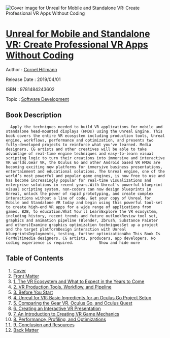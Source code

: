 ![Cover image for Unreal for Mobile and Standalone VR: Create Professional VR Apps Without Coding](https://imgdetail.ebookreading.net/cover/cover/software_development/EB9781484243602.jpg)

[Unreal for Mobile and Standalone VR: Create Professional VR Apps Without Coding](https://ebookreading.net/view/book/Unreal+for+Mobile+and+Standalone+VR%3A+Create+Professional+VR+Apps+Without+Coding-EB9781484243602_1.html "Unreal for Mobile and Standalone VR: Create Professional VR Apps Without Coding")
====================================================================================================================

Author : [Cornel Hillmann](https://ebookreading.net/search/author/Cornel+Hillmann)

Release Date : 2019/04/01

ISBN : 9781484243602

Topic : [Software Development](https://ebookreading.net/search/category/software-development)

Book Description
-----------------

      Apply the techniques needed to build VR applications for mobile and standalone head-mounted displays (HMDs) using the Unreal Engine. This book covers the entire VR ecosystem including production tools, Unreal engine, workflows, performance and optimization, and presents two fully-developed projects to reinforce what you've learned. Media designers, CG artists and other creatives will be able to take advantage of real-time engine techniques and easy-to-learn visual scripting logic to turn their creations into immersive and interactive VR worlds.Gear VR, the Oculus Go and other Android based VR HMDs are becoming exciting new platforms for immersive business presentations, entertainment and educational solutions. The Unreal engine, one of the world’s most powerful and popular game engines, is now free to use and has become increasingly popular for real-time visualizations and enterprise solutions in recent years.With Unreal's powerful blueprint visual scripting system, non-coders can now design blueprints in Unreal, unlock the power of rapid prototyping, and create complex interactions without a line of code. Get your copy of Unreal for Mobile and Standalone VR today and begin using this powerful tool-set to create high-end VR apps for a wide range of applications from games, B2B, to education.What You'll LearnExplore the VR ecosystem, including history, recent trends and future outlookReview tool set, graphics and animation pipeline (Blender, Zbrush, Substance Painter and others)Examine graphics optimization techniquesSet up a project and the target platformDesign interaction with Unreal blueprintsDeployments, testing, further optimizationWho This Book Is ForMultimedia designers, CG artists, producers, app developers. No coding experience is required.           Show and hide more                
Table of Contents
-----------------

1. [Cover](https://ebookreading.net/view/book/Unreal+for+Mobile+and+Standalone+VR%3A+Create+Professional+VR+Apps+Without+Coding-EB9781484243602_1.html)
1. [Front Matter](https://ebookreading.net/view/book/Unreal+for+Mobile+and+Standalone+VR%3A+Create+Professional+VR+Apps+Without+Coding-EB9781484243602_2.html)
1. [1. The VR Ecosystem and What to Expect in the Years to Come](https://ebookreading.net/view/book/Unreal+for+Mobile+and+Standalone+VR%3A+Create+Professional+VR+Apps+Without+Coding-EB9781484243602_3.html)
1. [2. VR Production Tools, Workflow, and Pipeline](https://ebookreading.net/view/book/Unreal+for+Mobile+and+Standalone+VR%3A+Create+Professional+VR+Apps+Without+Coding-EB9781484243602_4.html)
1. [3. Before You Start](https://ebookreading.net/view/book/Unreal+for+Mobile+and+Standalone+VR%3A+Create+Professional+VR+Apps+Without+Coding-EB9781484243602_5.html)
1. [4. Unreal for VR: Basic Ingredients for an Oculus Go Project Setup](https://ebookreading.net/view/book/Unreal+for+Mobile+and+Standalone+VR%3A+Create+Professional+VR+Apps+Without+Coding-EB9781484243602_6.html)
1. [5. Comparing the Gear VR, Oculus Go, and Oculus Quest](https://ebookreading.net/view/book/Unreal+for+Mobile+and+Standalone+VR%3A+Create+Professional+VR+Apps+Without+Coding-EB9781484243602_7.html)
1. [6. Creating an Interactive VR Presentation](https://ebookreading.net/view/book/Unreal+for+Mobile+and+Standalone+VR%3A+Create+Professional+VR+Apps+Without+Coding-EB9781484243602_8.html)
1. [7. An Introduction to Creating VR Game Mechanics](https://ebookreading.net/view/book/Unreal+for+Mobile+and+Standalone+VR%3A+Create+Professional+VR+Apps+Without+Coding-EB9781484243602_9.html)
1. [8. Performance, Profiling, and Optimizations](https://ebookreading.net/view/book/Unreal+for+Mobile+and+Standalone+VR%3A+Create+Professional+VR+Apps+Without+Coding-EB9781484243602_10.html)
1. [9. Conclusion and Resources](https://ebookreading.net/view/book/Unreal+for+Mobile+and+Standalone+VR%3A+Create+Professional+VR+Apps+Without+Coding-EB9781484243602_11.html)
1. [Back Matter](https://ebookreading.net/view/book/Unreal+for+Mobile+and+Standalone+VR%3A+Create+Professional+VR+Apps+Without+Coding-EB9781484243602_12.html)
